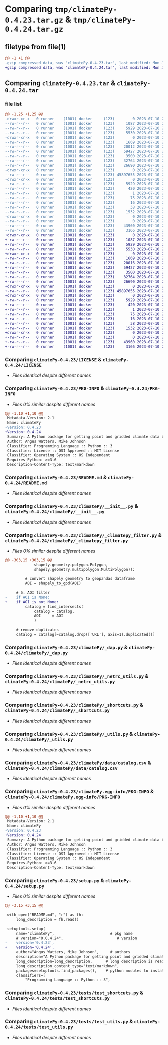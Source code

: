 # Comparing `tmp/climatePy-0.4.23.tar.gz` & `tmp/climatePy-0.4.24.tar.gz`

## filetype from file(1)

```diff
@@ -1 +1 @@
-gzip compressed data, was "climatePy-0.4.23.tar", last modified: Mon Jul 10 20:36:02 2023, max compression
+gzip compressed data, was "climatePy-0.4.24.tar", last modified: Mon Jul 10 21:04:48 2023, max compression
```

## Comparing `climatePy-0.4.23.tar` & `climatePy-0.4.24.tar`

### file list

```diff
@@ -1,25 +1,25 @@
-drwxr-xr-x   0 runner    (1001) docker     (123)        0 2023-07-10 20:36:02.712463 climatePy-0.4.23/
--rw-r--r--   0 runner    (1001) docker     (123)     1087 2023-07-10 20:35:59.000000 climatePy-0.4.23/LICENSE
--rw-r--r--   0 runner    (1001) docker     (123)     5929 2023-07-10 20:36:02.712463 climatePy-0.4.23/PKG-INFO
--rw-r--r--   0 runner    (1001) docker     (123)     5530 2023-07-10 20:35:59.000000 climatePy-0.4.23/README.md
-drwxr-xr-x   0 runner    (1001) docker     (123)        0 2023-07-10 20:36:02.656463 climatePy-0.4.23/climatePy/
--rw-r--r--   0 runner    (1001) docker     (123)     1669 2023-07-10 20:35:59.000000 climatePy-0.4.23/climatePy/__init__.py
--rw-r--r--   0 runner    (1001) docker     (123)    20012 2023-07-10 20:35:59.000000 climatePy-0.4.23/climatePy/_climatepy_filter.py
--rw-r--r--   0 runner    (1001) docker     (123)    59427 2023-07-10 20:35:59.000000 climatePy-0.4.23/climatePy/_dap.py
--rw-r--r--   0 runner    (1001) docker     (123)     3500 2023-07-10 20:35:59.000000 climatePy-0.4.23/climatePy/_netrc_utils.py
--rw-r--r--   0 runner    (1001) docker     (123)    32764 2023-07-10 20:35:59.000000 climatePy-0.4.23/climatePy/_shortcuts.py
--rw-r--r--   0 runner    (1001) docker     (123)    26690 2023-07-10 20:35:59.000000 climatePy-0.4.23/climatePy/_utils.py
-drwxr-xr-x   0 runner    (1001) docker     (123)        0 2023-07-10 20:36:02.656463 climatePy-0.4.23/climatePy/data/
--rw-r--r--   0 runner    (1001) docker     (123) 45897655 2023-07-10 20:35:59.000000 climatePy-0.4.23/climatePy/data/catalog.csv
-drwxr-xr-x   0 runner    (1001) docker     (123)        0 2023-07-10 20:36:02.656463 climatePy-0.4.23/climatePy.egg-info/
--rw-r--r--   0 runner    (1001) docker     (123)     5929 2023-07-10 20:36:02.000000 climatePy-0.4.23/climatePy.egg-info/PKG-INFO
--rw-r--r--   0 runner    (1001) docker     (123)      420 2023-07-10 20:36:02.000000 climatePy-0.4.23/climatePy.egg-info/SOURCES.txt
--rw-r--r--   0 runner    (1001) docker     (123)        1 2023-07-10 20:36:02.000000 climatePy-0.4.23/climatePy.egg-info/dependency_links.txt
--rw-r--r--   0 runner    (1001) docker     (123)       75 2023-07-10 20:36:02.000000 climatePy-0.4.23/climatePy.egg-info/requires.txt
--rw-r--r--   0 runner    (1001) docker     (123)       16 2023-07-10 20:36:02.000000 climatePy-0.4.23/climatePy.egg-info/top_level.txt
--rw-r--r--   0 runner    (1001) docker     (123)       38 2023-07-10 20:36:02.712463 climatePy-0.4.23/setup.cfg
--rw-r--r--   0 runner    (1001) docker     (123)     1532 2023-07-10 20:36:01.000000 climatePy-0.4.23/setup.py
-drwxr-xr-x   0 runner    (1001) docker     (123)        0 2023-07-10 20:36:02.712463 climatePy-0.4.23/tests/
--rw-r--r--   0 runner    (1001) docker     (123)        0 2023-07-10 20:35:59.000000 climatePy-0.4.23/tests/__init__.py
--rw-r--r--   0 runner    (1001) docker     (123)    43960 2023-07-10 20:35:59.000000 climatePy-0.4.23/tests/test_shortcuts.py
--rw-r--r--   0 runner    (1001) docker     (123)     3166 2023-07-10 20:35:59.000000 climatePy-0.4.23/tests/test_utils.py
+drwxr-xr-x   0 runner    (1001) docker     (123)        0 2023-07-10 21:04:48.205310 climatePy-0.4.24/
+-rw-r--r--   0 runner    (1001) docker     (123)     1087 2023-07-10 21:04:45.000000 climatePy-0.4.24/LICENSE
+-rw-r--r--   0 runner    (1001) docker     (123)     5929 2023-07-10 21:04:48.205310 climatePy-0.4.24/PKG-INFO
+-rw-r--r--   0 runner    (1001) docker     (123)     5530 2023-07-10 21:04:45.000000 climatePy-0.4.24/README.md
+drwxr-xr-x   0 runner    (1001) docker     (123)        0 2023-07-10 21:04:48.161309 climatePy-0.4.24/climatePy/
+-rw-r--r--   0 runner    (1001) docker     (123)     1669 2023-07-10 21:04:45.000000 climatePy-0.4.24/climatePy/__init__.py
+-rw-r--r--   0 runner    (1001) docker     (123)    20016 2023-07-10 21:04:45.000000 climatePy-0.4.24/climatePy/_climatepy_filter.py
+-rw-r--r--   0 runner    (1001) docker     (123)    59427 2023-07-10 21:04:45.000000 climatePy-0.4.24/climatePy/_dap.py
+-rw-r--r--   0 runner    (1001) docker     (123)     3500 2023-07-10 21:04:45.000000 climatePy-0.4.24/climatePy/_netrc_utils.py
+-rw-r--r--   0 runner    (1001) docker     (123)    32764 2023-07-10 21:04:45.000000 climatePy-0.4.24/climatePy/_shortcuts.py
+-rw-r--r--   0 runner    (1001) docker     (123)    26690 2023-07-10 21:04:45.000000 climatePy-0.4.24/climatePy/_utils.py
+drwxr-xr-x   0 runner    (1001) docker     (123)        0 2023-07-10 21:04:48.161309 climatePy-0.4.24/climatePy/data/
+-rw-r--r--   0 runner    (1001) docker     (123) 45897655 2023-07-10 21:04:45.000000 climatePy-0.4.24/climatePy/data/catalog.csv
+drwxr-xr-x   0 runner    (1001) docker     (123)        0 2023-07-10 21:04:48.161309 climatePy-0.4.24/climatePy.egg-info/
+-rw-r--r--   0 runner    (1001) docker     (123)     5929 2023-07-10 21:04:48.000000 climatePy-0.4.24/climatePy.egg-info/PKG-INFO
+-rw-r--r--   0 runner    (1001) docker     (123)      420 2023-07-10 21:04:48.000000 climatePy-0.4.24/climatePy.egg-info/SOURCES.txt
+-rw-r--r--   0 runner    (1001) docker     (123)        1 2023-07-10 21:04:48.000000 climatePy-0.4.24/climatePy.egg-info/dependency_links.txt
+-rw-r--r--   0 runner    (1001) docker     (123)       75 2023-07-10 21:04:48.000000 climatePy-0.4.24/climatePy.egg-info/requires.txt
+-rw-r--r--   0 runner    (1001) docker     (123)       16 2023-07-10 21:04:48.000000 climatePy-0.4.24/climatePy.egg-info/top_level.txt
+-rw-r--r--   0 runner    (1001) docker     (123)       38 2023-07-10 21:04:48.205310 climatePy-0.4.24/setup.cfg
+-rw-r--r--   0 runner    (1001) docker     (123)     1532 2023-07-10 21:04:47.000000 climatePy-0.4.24/setup.py
+drwxr-xr-x   0 runner    (1001) docker     (123)        0 2023-07-10 21:04:48.205310 climatePy-0.4.24/tests/
+-rw-r--r--   0 runner    (1001) docker     (123)        0 2023-07-10 21:04:45.000000 climatePy-0.4.24/tests/__init__.py
+-rw-r--r--   0 runner    (1001) docker     (123)    43960 2023-07-10 21:04:45.000000 climatePy-0.4.24/tests/test_shortcuts.py
+-rw-r--r--   0 runner    (1001) docker     (123)     3166 2023-07-10 21:04:45.000000 climatePy-0.4.24/tests/test_utils.py
```

### Comparing `climatePy-0.4.23/LICENSE` & `climatePy-0.4.24/LICENSE`

 * *Files identical despite different names*

### Comparing `climatePy-0.4.23/PKG-INFO` & `climatePy-0.4.24/PKG-INFO`

 * *Files 0% similar despite different names*

```diff
@@ -1,10 +1,10 @@
 Metadata-Version: 2.1
 Name: climatePy
-Version: 0.4.23
+Version: 0.4.24
 Summary: A Python package for getting point and gridded climate data by AOI
 Author: Angus Watters, Mike Johnson
 Classifier: Programming Language :: Python :: 3
 Classifier: License :: OSI Approved :: MIT License
 Classifier: Operating System :: OS Independent
 Requires-Python: >=3.6
 Description-Content-Type: text/markdown
```

### Comparing `climatePy-0.4.23/README.md` & `climatePy-0.4.24/README.md`

 * *Files identical despite different names*

### Comparing `climatePy-0.4.23/climatePy/__init__.py` & `climatePy-0.4.24/climatePy/__init__.py`

 * *Files identical despite different names*

### Comparing `climatePy-0.4.23/climatePy/_climatepy_filter.py` & `climatePy-0.4.24/climatePy/_climatepy_filter.py`

 * *Files 0% similar despite different names*

```diff
@@ -303,15 +303,15 @@
             shapely.geometry.polygon.Polygon, 
             shapely.geometry.multipolygon.MultiPolygon)):
         
         # convert shapely geometry to geopandas dataframe
         AOI = shapely_to_gpd(AOI)
 
     # 5. AOI filter
-    if AOI is None:
+    if AOI is not None:
         catalog = find_intersects(
             catalog = catalog,
             AOI     = AOI
             )
         
     # remove duplicates
     catalog = catalog[~catalog.drop(['URL'], axis=1).duplicated()]
```

### Comparing `climatePy-0.4.23/climatePy/_dap.py` & `climatePy-0.4.24/climatePy/_dap.py`

 * *Files identical despite different names*

### Comparing `climatePy-0.4.23/climatePy/_netrc_utils.py` & `climatePy-0.4.24/climatePy/_netrc_utils.py`

 * *Files identical despite different names*

### Comparing `climatePy-0.4.23/climatePy/_shortcuts.py` & `climatePy-0.4.24/climatePy/_shortcuts.py`

 * *Files identical despite different names*

### Comparing `climatePy-0.4.23/climatePy/_utils.py` & `climatePy-0.4.24/climatePy/_utils.py`

 * *Files identical despite different names*

### Comparing `climatePy-0.4.23/climatePy/data/catalog.csv` & `climatePy-0.4.24/climatePy/data/catalog.csv`

 * *Files identical despite different names*

### Comparing `climatePy-0.4.23/climatePy.egg-info/PKG-INFO` & `climatePy-0.4.24/climatePy.egg-info/PKG-INFO`

 * *Files 0% similar despite different names*

```diff
@@ -1,10 +1,10 @@
 Metadata-Version: 2.1
 Name: climatePy
-Version: 0.4.23
+Version: 0.4.24
 Summary: A Python package for getting point and gridded climate data by AOI
 Author: Angus Watters, Mike Johnson
 Classifier: Programming Language :: Python :: 3
 Classifier: License :: OSI Approved :: MIT License
 Classifier: Operating System :: OS Independent
 Requires-Python: >=3.6
 Description-Content-Type: text/markdown
```

### Comparing `climatePy-0.4.23/setup.py` & `climatePy-0.4.24/setup.py`

 * *Files 0% similar despite different names*

```diff
@@ -3,15 +3,15 @@
 
 with open("README.md", "r") as fh:
     long_description = fh.read()
 
 setuptools.setup(
     name="climatePy",                         # pkg name
     # version="0.0.4.24",                        # version
-    version='0.4.23',
+    version='0.4.24',
     author="Angus Watters, Mike Johnson",     # authors
     description="A Python package for getting point and gridded climate data by AOI",
     long_description=long_description,      # long description is read from the the readme file
     long_description_content_type="text/markdown",
     packages=setuptools.find_packages(),    # python modules to install
     classifiers=[
         "Programming Language :: Python :: 3",
```

### Comparing `climatePy-0.4.23/tests/test_shortcuts.py` & `climatePy-0.4.24/tests/test_shortcuts.py`

 * *Files identical despite different names*

### Comparing `climatePy-0.4.23/tests/test_utils.py` & `climatePy-0.4.24/tests/test_utils.py`

 * *Files identical despite different names*

